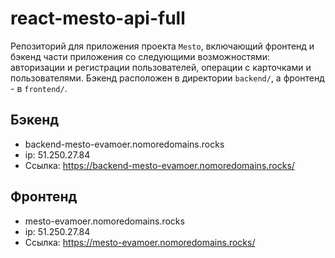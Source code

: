 # react-mesto-api-full

Репозиторий для приложения проекта `Mesto`, включающий фронтенд и бэкенд части приложения со следующими возможностями: авторизации и регистрации пользователей, операции с карточками и пользователями. Бэкенд расположен в директории `backend/`, а фронтенд - в `frontend/`.

## Бэкенд

- backend-mesto-evamoer.nomoredomains.rocks
- ip: 51.250.27.84
- Ссылка: https://backend-mesto-evamoer.nomoredomains.rocks/

## Фронтенд

- mesto-evamoer.nomoredomains.rocks
- ip: 51.250.27.84
- Ссылка: https://mesto-evamoer.nomoredomains.rocks/
